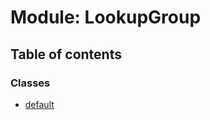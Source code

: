 # Module: LookupGroup

## Table of contents

### Classes

- [default](../classes/lookupgroup.default.md)
